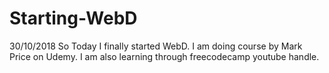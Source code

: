 # Starting-WebD
30/10/2018
So Today I finally started WebD.
I am doing course by Mark Price on Udemy.
I am also learning through freecodecamp youtube handle.
